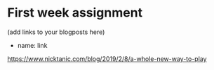 # First week assignment
(add links to your blogposts here)
*  name: link


https://www.nicktanic.com/blog/2019/2/8/a-whole-new-way-to-play
